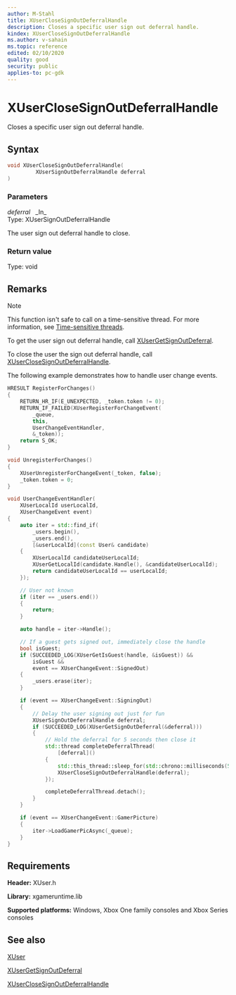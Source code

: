 ```yaml
---
author: M-Stahl
title: XUserCloseSignOutDeferralHandle
description: Closes a specific user sign out deferral handle.
kindex: XUserCloseSignOutDeferralHandle
ms.author: v-sahain
ms.topic: reference
edited: 02/10/2020
quality: good
security: public
applies-to: pc-gdk
---
```


# XUserCloseSignOutDeferralHandle  

Closes a specific user sign out deferral handle.  

## Syntax  
  
```cpp
void XUserCloseSignOutDeferralHandle(  
         XUserSignOutDeferralHandle deferral  
)  
```  
  
### Parameters  
  
*deferral* &nbsp;&nbsp;\_In\_  
Type: XUserSignOutDeferralHandle  

The user sign out deferral handle to close.  

### Return value

Type: void
  
## Remarks
  > [!NOTE]
> This function isn't safe to call on a time-sensitive thread. For more information, see [Time-sensitive threads](../../../../system/overviews/time-sensitive-threads.md).  
  
To get the user sign out deferral handle, call [XUserGetSignOutDeferral](xusergetsignoutdeferral.md).

To close the user the sign out deferral handle, call [XUserCloseSignOutDeferralHandle](xuserclosesignoutdeferralhandle.md).

The following example demonstrates how to handle user change events.  
  
```cpp
HRESULT RegisterForChanges()
{
    RETURN_HR_IF(E_UNEXPECTED, _token.token != 0);
    RETURN_IF_FAILED(XUserRegisterForChangeEvent(
        _queue,
        this,
        UserChangeEventHandler,
        &_token));
    return S_OK;
}

void UnregisterForChanges()
{
    XUserUnregisterForChangeEvent(_token, false);
    _token.token = 0;
}

void UserChangeEventHandler(
    XUserLocalId userLocalId,
    XUserChangeEvent event)
{
    auto iter = std::find_if(
        _users.begin(),
        _users.end(),
        [&userLocalId](const User& candidate)
    {
        XUserLocalId candidateUserLocalId;
        XUserGetLocalId(candidate.Handle(), &candidateUserLocalId);
        return candidateUserLocalId == userLocalId;
    });

    // User not known
    if (iter == _users.end())
    {
        return;
    }

    auto handle = iter->Handle();

    // If a guest gets signed out, immediately close the handle
    bool isGuest;
    if (SUCCEEDED_LOG(XUserGetIsGuest(handle, &isGuest)) &&
        isGuest &&
        event == XUserChangeEvent::SignedOut)
    {
        _users.erase(iter);
    }

    if (event == XUserChangeEvent::SigningOut)
    {
        // Delay the user signing out just for fun
        XUserSignOutDeferralHandle deferral;
        if (SUCCEEDED_LOG(XUserGetSignOutDeferral(&deferral)))
        {
            // Hold the deferral for 5 seconds then close it
            std::thread completeDeferralThread(
                [deferral]()
            {
                std::this_thread::sleep_for(std::chrono::milliseconds(5000));
                XUserCloseSignOutDeferralHandle(deferral);
            });

            completeDeferralThread.detach();
        }
    }

    if (event == XUserChangeEvent::GamerPicture)
    {
        iter->LoadGamerPicAsync(_queue);
    }
}
```
  
  
## Requirements  
  
**Header:** XUser.h
  
**Library:** xgameruntime.lib  
  
**Supported platforms:** Windows, Xbox One family consoles and Xbox Series consoles  
  
## See also

[XUser](../xuser_members.md)

[XUserGetSignOutDeferral](xusergetsignoutdeferral.md)

[XUserCloseSignOutDeferralHandle](xuserclosesignoutdeferralhandle.md)
  